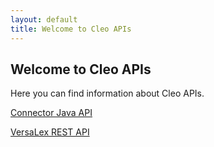```yaml
---
layout: default
title: Welcome to Cleo APIs
---
```

## Welcome to Cleo APIs

Here you can find information about Cleo APIs.

[Connector Java API](/Connector/index.html)

[VersaLex REST API](http://developer.cleo.com/api/welcome.html)


